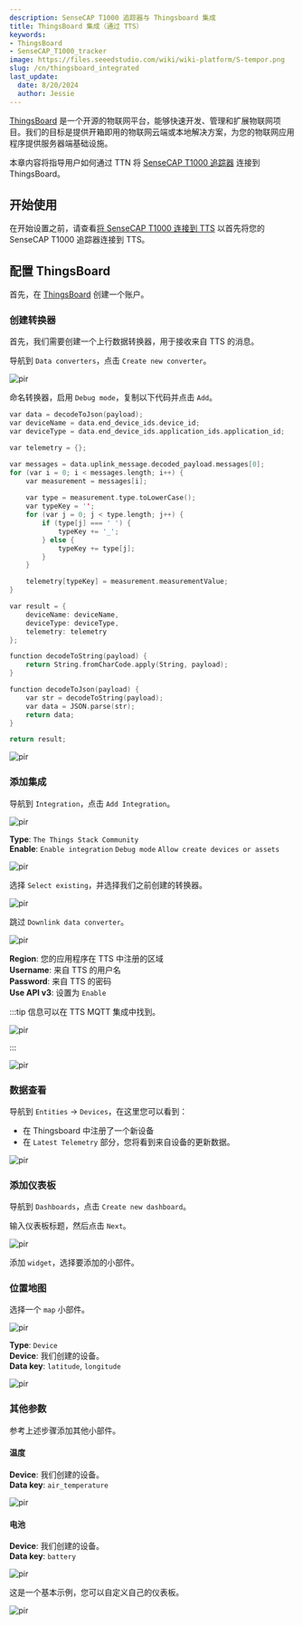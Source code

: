 ```yaml
---
description: SenseCAP T1000 追踪器与 Thingsboard 集成
title: ThingsBoard 集成（通过 TTS）
keywords:
- ThingsBoard
- SenseCAP_T1000_tracker
image: https://files.seeedstudio.com/wiki/wiki-platform/S-tempor.png
slug: /cn/thingsboard_integrated
last_update:
  date: 8/20/2024
  author: Jessie
---
```



[ThingsBoard](https://thingsboard.io/) 是一个开源的物联网平台，能够快速开发、管理和扩展物联网项目。我们的目标是提供开箱即用的物联网云端或本地解决方案，为您的物联网应用程序提供服务器端基础设施。

本章内容将指导用户如何通过 TTN 将 [SenseCAP T1000 追踪器](https://www.seeedstudio.com/SenseCAP-Card-Tracker-T1000-A-p-5697.html) 连接到 ThingsBoard。

## 开始使用

在开始设置之前，请查看[将 SenseCAP T1000 连接到 TTS](https://wiki.seeedstudio.com/cn/SenseCAP_T1000_tracker_TTN) 以首先将您的 SenseCAP T1000 追踪器连接到 TTS。

## 配置 ThingsBoard

首先，在 [ThingsBoard](https://thingsboard.cloud/) 创建一个账户。

### 创建转换器

首先，我们需要创建一个上行数据转换器，用于接收来自 TTS 的消息。

导航到 `Data converters`，点击 `Create new converter`。

<p style={{textAlign: 'center'}}><img src="https://files.seeedstudio.com/wiki/SenseCAP/Tracker/converter.png" alt="pir" width={800} height="auto" /></p>

命名转换器，启用 `Debug mode`，复制以下代码并点击 `Add`。

```cpp
var data = decodeToJson(payload);
var deviceName = data.end_device_ids.device_id;
var deviceType = data.end_device_ids.application_ids.application_id;

var telemetry = {};

var messages = data.uplink_message.decoded_payload.messages[0];
for (var i = 0; i < messages.length; i++) {
    var measurement = messages[i];
    
    var type = measurement.type.toLowerCase();
    var typeKey = '';
    for (var j = 0; j < type.length; j++) {
        if (type[j] === ' ') {
            typeKey += '_';
        } else {
            typeKey += type[j];
        }
    }

    telemetry[typeKey] = measurement.measurementValue;
}

var result = {
    deviceName: deviceName,
    deviceType: deviceType,
    telemetry: telemetry
};

function decodeToString(payload) {
    return String.fromCharCode.apply(String, payload);
}

function decodeToJson(payload) {
    var str = decodeToString(payload);
    var data = JSON.parse(str);
    return data;
}

return result;
```

<p style={{textAlign: 'center'}}><img src="https://files.seeedstudio.com/wiki/SenseCAP/Tracker/converter2.png" alt="pir" width={800} height="auto" /></p>

### 添加集成

导航到 `Integration`，点击 `Add Integration`。

<p style={{textAlign: 'center'}}><img src="https://files.seeedstudio.com/wiki/SenseCAP/Tracker/integrate1.png" alt="pir" width={800} height="auto" /></p>

**Type**: `The Things Stack Community`<br/>
**Enable**: `Enable integration`  `Debug mode`  `Allow create devices or assets`

<p style={{textAlign: 'center'}}><img src="https://files.seeedstudio.com/wiki/SenseCAP/Tracker/tts-inte.png" alt="pir" width={800} height="auto" /></p>

选择 `Select existing`，并选择我们之前创建的转换器。

<p style={{textAlign: 'center'}}><img src="https://files.seeedstudio.com/wiki/SenseCAP/Tracker/choose-converter.png" alt="pir" width={800} height="auto" /></p>

跳过 `Downlink data converter`。

<p style={{textAlign: 'center'}}><img src="https://files.seeedstudio.com/wiki/SenseCAP/Tracker/skip-down.png" alt="pir" width={800} height="auto" /></p>

**Region**: 您的应用程序在 TTS 中注册的区域<br/>
**Username**: 来自 TTS 的用户名<br/>
**Password**: 来自 TTS 的密码<br/>
**Use API v3**: 设置为 `Enable`

:::tip
信息可以在 TTS MQTT 集成中找到。
<p style={{textAlign: 'center'}}><img src="https://files.seeedstudio.com/wiki/SenseCAP/Tracker/createNEW.png" alt="pir" width={800} height="auto" /></p>
:::

<p style={{textAlign: 'center'}}><img src="https://files.seeedstudio.com/wiki/SenseCAP/Tracker/add-inte2.png" alt="pir" width={800} height="auto" /></p>

### 数据查看

导航到 `Entities` -> `Devices`，在这里您可以看到：

- 在 Thingsboard 中注册了一个新设备
- 在 `Latest Telemetry` 部分，您将看到来自设备的更新数据。

<p style={{textAlign: 'center'}}><img src="https://files.seeedstudio.com/wiki/SenseCAP/Tracker/telemetry.png" alt="pir" width={800} height="auto" /></p>

### 添加仪表板

导航到 `Dashboards`，点击 `Create new dashboard`。

输入仪表板标题，然后点击 `Next`。
<p style={{textAlign: 'center'}}><img src="https://files.seeedstudio.com/wiki/SenseCAP/Tracker/add-dash.png" alt="pir" width={800} height="auto" /></p>

添加 `widget`，选择要添加的小部件。

### 位置地图

选择一个 `map` 小部件。

<p style={{textAlign: 'center'}}><img src="https://files.seeedstudio.com/wiki/SenseCAP/Tracker/map1.png" alt="pir" width={800} height="auto" /></p>

**Type**: `Device`<br/>
**Device**: 我们创建的设备。<br/>
**Data key**: `latitude`, `longitude`

<p style={{textAlign: 'center'}}><img src="https://files.seeedstudio.com/wiki/SenseCAP/Tracker/add-map.png" alt="pir" width={800} height="auto" /></p>

### 其他参数

参考上述步骤添加其他小部件。

#### 温度

**Device**: 我们创建的设备。<br/>
**Data key**: `air_temperature`

<p style={{textAlign: 'center'}}><img src="https://files.seeedstudio.com/wiki/SenseCAP/Tracker/add-temp.png" alt="pir" width={800} height="auto" /></p>

#### 电池

**Device**: 我们创建的设备。<br/>
**Data key**: `battery`

<p style={{textAlign: 'center'}}><img src="https://files.seeedstudio.com/wiki/SenseCAP/Tracker/add-battery.png" alt="pir" width={800} height="auto" /></p>

这是一个基本示例，您可以自定义自己的仪表板。

<p style={{textAlign: 'center'}}><img src="https://files.seeedstudio.com/wiki/SenseCAP/Tracker/dashboard3.png" alt="pir" width={800} height="auto" /></p>
